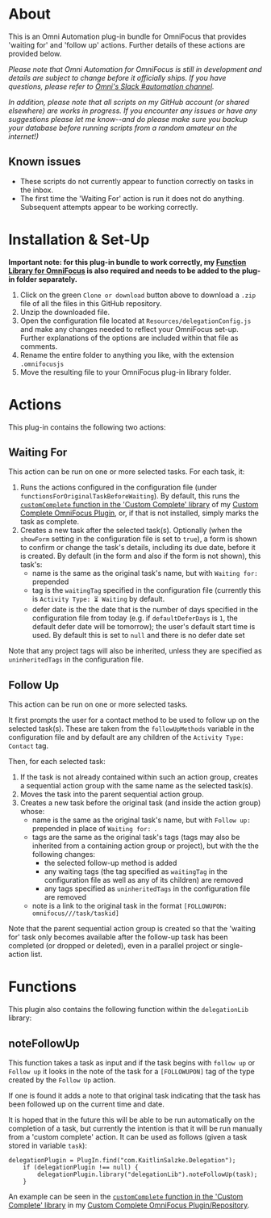 # About

This is an Omni Automation plug-in bundle for OmniFocus that provides 'waiting for' and 'follow up' actions. Further details of these actions are provided below.

_Please note that Omni Automation for OmniFocus is still in development and details are subject to change before it officially ships. If you have questions, please refer to [Omni's Slack #automation channel](https://www.omnigroup.com/slack/)._

_In addition, please note that all scripts on my GitHub account (or shared elsewhere) are works in progress. If you encounter any issues or have any suggestions please let me know--and do please make sure you backup your database before running scripts from a random amateur on the internet!)_

## Known issues 

* These scripts do not currently appear to function correctly on tasks in the inbox.
* The first time the 'Waiting For' action is run it does not do anything. Subsequent attempts appear to be working correctly.

# Installation & Set-Up

**Important note: for this plug-in bundle to work correctly, my [Function Library for OmniFocus](https://github.com/ksalzke/function-library-for-omnifocus) is also required and needs to be added to the plug-in folder separately.**

1. Click on the green `Clone or download` button above to download a `.zip` file of all the files in this GitHub repository.
2. Unzip the downloaded file.
3. Open the configuration file located at `Resources/delegationConfig.js` and make any changes needed to reflect your OmniFocus set-up. Further explanations of the options are included within that file as comments.
4. Rename the entire folder to anything you like, with the extension `.omnifocusjs`
5. Move the resulting file to your OmniFocus plug-in library folder.

# Actions

This plug-in contains the following two actions:

## Waiting For
This action can be run on one or more selected tasks. For each task, it:

1. Runs the actions configured in the configuration file (under `functionsForOriginalTaskBeforeWaiting`). By default, this runs the [`customComplete` function in the 'Custom Complete' library](https://github.com/ksalzke/custom-complete-omnifocus-plugin/blob/master/Resources/customCompleteLib.js) of my [Custom Complete OmniFocus Plugin](https://github.com/ksalzke/custom-complete-omnifocus-plugin), or, if that is not installed, simply marks the task as complete.
2. Creates a new task after the selected task(s). Optionally (when the `showForm` setting in the configuration file is set to `true`), a form is shown to confirm or change the task's details, including its due date, before it is created. By default (in the form and also if the form is not shown), this task's:
   * name is the same as the original task's name, but with `Waiting for: ` prepended
   * tag is the `waitingTag` specified in the configuration file (currently this is `Activity Type: ⏳ Waiting` by default.
   * defer date is the the date that is the number of days specified in the configuration file from today (e.g. if `defaultDeferDays` is `1`, the default defer date will be tomorrow); the user's default start time is used. By default this is set to `null` and there is no defer date set

Note that any project tags will also be inherited, unless they are specified as `uninheritedTags` in the configuration file.

## Follow Up
This action can be run on one or more selected tasks.

It first prompts the user for a contact method to be used to follow up on the selected task(s). These are taken from the `followUpMethods` variable in the configuration file and by default are any children of the `Activity Type: Contact` tag.

Then, for each selected task:
1. If the task is not already contained within such an action group, creates a sequential action group with the same name as the selected task(s).
2. Moves the task into the parent sequential action group.
3. Creates a new task before the original task (and inside the action group) whose: 
   * name is the same as the original task's name, but with  `Follow up: ` prepended in place of `Waiting for: `.
   * tags are the same as the original task's tags (tags may also be inherited from a containing action group or project), but with the the following changes:
      * the selected follow-up method is added 
      * any waiting tags (the tag specified as `waitingTag` in the configuration file as well as any of its children) are removed
      * any tags specified as `uninheritedTags` in the configuration file are removed
   * note is a link to the original task in the format `[FOLLOWUPON: omnifocus///task/taskid]`

Note that the parent sequential action group is created so that the 'waiting for' task only becomes available after the follow-up task has been completed (or dropped or deleted), even in a parallel project or single-action list.

# Functions

This plugin also contains the following function within the `delegationLib` library:

## noteFollowUp

This function takes a task as input and if the task begins with `follow up` or `Follow up` it looks in the note of the task for a `[FOLLOWUPON]` tag of the type created by the `Follow Up` action.

If one is found it adds a note to that original task indicating that the task has been followed up on the current time and date.

It is hoped that in the future this will be able to be run automatically on the completion of a task, but currently the intention is that it will be run manually from a 'custom complete' action. It can be used as follows (given a task stored in variable `task`):

```
delegationPlugin = PlugIn.find("com.KaitlinSalzke.Delegation");
	if (delegationPlugin !== null) {
		delegationPlugin.library("delegationLib").noteFollowUp(task);
	}
```

An example can be seen in the [`customComplete` function in the 'Custom Complete' library](https://github.com/ksalzke/custom-complete-omnifocus-plugin/blob/master/Resources/customCompleteLib.js) in my [Custom Complete OmniFocus Plugin/Repository](https://github.com/ksalzke/custom-complete-omnifocus-plugin).